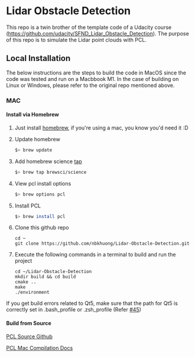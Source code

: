 # Lidar Obstacle Detection

This repo is a twin brother of the template code of a Udacity course (https://github.com/udacity/SFND_Lidar_Obstacle_Detection). The purpose of this repo is to simulate the Lidar point clouds with PCL.

## Local Installation
The below instructions are the steps to build the code in MacOS since the code was tested and run on a Macbbook M1. In the case of building on Linux or Windows, please refer to the original repo mentioned above.

### MAC

#### Install via Homebrew
1. Just install [homebrew](https://brew.sh/), if you're using a mac, you know you'd need it :D
2. Update homebrew 
	```bash
	$> brew update
	```
3. Add  homebrew science [tap](https://docs.brew.sh/Taps) 
	```bash
	$> brew tap brewsci/science
	```
4. View pcl install options
	```bash
	$> brew options pcl
	```
5. Install PCL 
	```bash
	$> brew install pcl
	```

6. Clone this github repo

   ```shell
   cd ~
   git clone https://github.com/nbkhuong/Lidar-Obstacle-Detection.git
   ```

7. Execute the following commands in a terminal to build and run the project

   ```shell
   cd ~/Lidar-Obstacle-Detection
   mkdir build && cd build
   cmake ..
   make
   ./environment
   ```
If you get build errors related to Qt5, make sure that the path for Qt5 is correctly set in .bash_profile or .zsh_profile (Refer [#45](https://github.com/udacity/SFND_Lidar_Obstacle_Detection/issues/45))

#### Build from Source

[PCL Source Github](https://github.com/PointCloudLibrary/pcl)

[PCL Mac Compilation Docs](https://pcl.readthedocs.io/projects/tutorials/en/latest/compiling_pcl_macosx.html#compiling-pcl-macosx)
